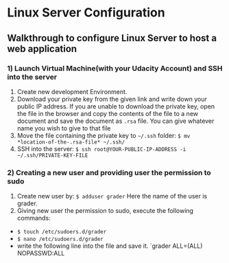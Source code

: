 Linux Server Configuration
==========================

Walkthrough to configure Linux Server to host a web application
---------------------------------------------------------------

### 1) Launch Virtual Machine(with your Udacity Account) and SSH into the server

1. Create new development Environment.
2. Download your private key from the given link and write down your public IP address.
If you are unable to download the private key, open the file in the browser and copy the contents of the file to a new document and save the document as `.rsa` file. You can give whatever name you wish to give to that file
3. Move the file containing the private key to `~/.ssh` folder:
`$ mv *location-of-the-.rsa-file* ~/.ssh/`
4. SSH into the server:
`$ ssh root@YOUR-PUBLIC-IP-ADDRESS -i ~/.ssh/PRIVATE-KEY-FILE`


### 2) Creating a new user and providing user the permission to sudo

1. Create new user by:
`$ adduser grader`
Here the name of the user is grader.
2. Giving new user the permission to sudo, execute the following commands:
* `$ touch /etc/sudoers.d/grader`
* `$ nano /etc/sudoers.d/grader` 
* write the following line into the file and save it.
	`grader ALL=(ALL) NOPASSWD:ALL

